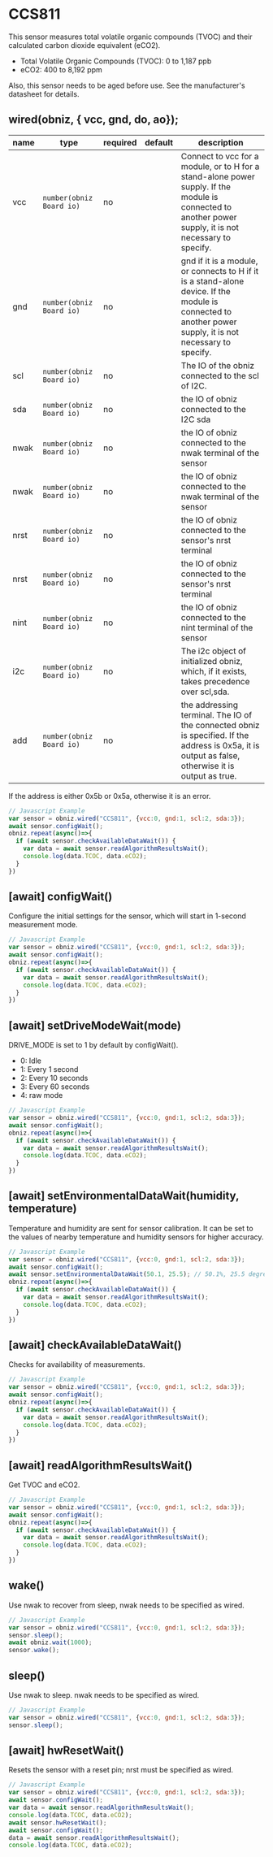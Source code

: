 # CCS811

This sensor measures total volatile organic compounds (TVOC) and their calculated carbon dioxide equivalent (eCO2).

- Total Volatile Organic Compounds (TVOC): 0 to 1,187 ppb
- eCO2: 400 to 8,192 ppm

Also, this sensor needs to be aged before use. See the manufacturer's datasheet for details.

## wired(obniz, { vcc, gnd, do, ao});

name | type | required | default | description
--- | --- | --- | --- | ---
vcc | `number(obniz Board io)` | no | &nbsp; | Connect to vcc for a module, or to H for a stand-alone power supply. If the module is connected to another power supply, it is not necessary to specify.
gnd | `number(obniz Board io)` | no | &nbsp; | gnd if it is a module, or connects to H if it is a stand-alone device. If the module is connected to another power supply, it is not necessary to specify.
scl | `number(obniz Board io)` | no | &nbsp; | The IO of the obniz connected to the scl of I2C.
sda | `number(obniz Board io)` | no | &nbsp; | the IO of obniz connected to the I2C sda
nwak | `number(obniz Board io)` | no | &nbsp; | the IO of obniz connected to the nwak terminal of the sensor
nwak | `number(obniz Board io)` | no | &nbsp; | the IO of obniz connected to the nwak terminal of the sensor
nrst | `number(obniz Board io)` | no | &nbsp; | the IO of obniz connected to the sensor's nrst terminal
nrst | `number(obniz Board io)` | no | &nbsp; | the IO of obniz connected to the sensor's nrst terminal
nint | `number(obniz Board io)` | no | &nbsp; | the IO of obniz connected to the nint terminal of the sensor
i2c | `number(obniz Board io)` | no | &nbsp; | The i2c object of initialized obniz, which, if it exists, takes precedence over scl,sda.
add | `number(obniz Board io)` | no | &nbsp; | the addressing terminal. The IO of the connected obniz is specified. If the address is 0x5a, it is output as false, otherwise it is output as true.
If the address is either 0x5b or 0x5a, otherwise it is an error.


```Javascript
// Javascript Example
var sensor = obniz.wired("CCS811", {vcc:0, gnd:1, scl:2, sda:3});
await sensor.configWait();
obniz.repeat(async()=>{
  if (await sensor.checkAvailableDataWait()) {
    var data = await sensor.readAlgorithmResultsWait();
    console.log(data.TCOC, data.eCO2);
  }
})
```

## [await] configWait()

Configure the initial settings for the sensor, which will start in 1-second measurement mode.

```Javascript
// Javascript Example
var sensor = obniz.wired("CCS811", {vcc:0, gnd:1, scl:2, sda:3});
await sensor.configWait();
obniz.repeat(async()=>{
  if (await sensor.checkAvailableDataWait()) {
    var data = await sensor.readAlgorithmResultsWait();
    console.log(data.TCOC, data.eCO2);
  }
})

```

## [await] setDriveModeWait(mode)

DRIVE_MODE is set to 1 by default by configWait().

- 0: Idle
- 1: Every 1 second
- 2: Every 10 seconds
- 3: Every 60 seconds
- 4: raw mode

```Javascript
// Javascript Example
var sensor = obniz.wired("CCS811", {vcc:0, gnd:1, scl:2, sda:3});
await sensor.configWait();
obniz.repeat(async()=>{
  if (await sensor.checkAvailableDataWait()) {
    var data = await sensor.readAlgorithmResultsWait();
    console.log(data.TCOC, data.eCO2);
  }
})
```

## [await] setEnvironmentalDataWait(humidity, temperature)

Temperature and humidity are sent for sensor calibration.
It can be set to the values of nearby temperature and humidity sensors for higher accuracy.

```Javascript
// Javascript Example
var sensor = obniz.wired("CCS811", {vcc:0, gnd:1, scl:2, sda:3});
await sensor.configWait();
await sensor.setEnvironmentalDataWait(50.1, 25.5); // 50.1%, 25.5 degree
obniz.repeat(async()=>{
  if (await sensor.checkAvailableDataWait()) {
    var data = await sensor.readAlgorithmResultsWait();
    console.log(data.TCOC, data.eCO2);
  }
})

```

## [await] checkAvailableDataWait()

Checks for availability of measurements.

```Javascript
// Javascript Example
var sensor = obniz.wired("CCS811", {vcc:0, gnd:1, scl:2, sda:3});
await sensor.configWait();
obniz.repeat(async()=>{
  if (await sensor.checkAvailableDataWait()) {
    var data = await sensor.readAlgorithmResultsWait();
    console.log(data.TCOC, data.eCO2);
  }
})
```

## [await] readAlgorithmResultsWait()

Get TVOC and eCO2.

```Javascript
// Javascript Example
var sensor = obniz.wired("CCS811", {vcc:0, gnd:1, scl:2, sda:3});
await sensor.configWait();
obniz.repeat(async()=>{
  if (await sensor.checkAvailableDataWait()) {
    var data = await sensor.readAlgorithmResultsWait();
    console.log(data.TCOC, data.eCO2);
  }
})

```

## wake()

Use nwak to recover from sleep, nwak needs to be specified as wired.

```Javascript
// Javascript Example
var sensor = obniz.wired("CCS811", {vcc:0, gnd:1, scl:2, sda:3});
sensor.sleep();
await obniz.wait(1000);
sensor.wake();
```

## sleep()

Use nwak to sleep. nwak needs to be specified as wired.

```Javascript
// Javascript Example
var sensor = obniz.wired("CCS811", {vcc:0, gnd:1, scl:2, sda:3});
sensor.sleep();
```


## [await] hwResetWait()

Resets the sensor with a reset pin; nrst must be specified as wired.

```Javascript
// Javascript Example
var sensor = obniz.wired("CCS811", {vcc:0, gnd:1, scl:2, sda:3});
await sensor.configWait();
var data = await sensor.readAlgorithmResultsWait();
console.log(data.TCOC, data.eCO2);
await sensor.hwResetWait();
await sensor.configWait();
data = await sensor.readAlgorithmResultsWait();
console.log(data.TCOC, data.eCO2);
```
